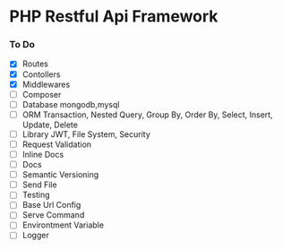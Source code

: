 # PHP Restful Api Framework

### To Do

-   [x] Routes
-   [x] Contollers
-   [x] Middlewares
-   [ ] Composer
-   [ ] Database mongodb,mysql
-   [ ] ORM Transaction, Nested Query, Group By, Order By, Select, Insert, Update, Delete
-   [ ] Library JWT, File System, Security
-   [ ] Request Validation
-   [ ] Inline Docs
-   [ ] Docs
-   [ ] Semantic Versioning
-   [ ] Send File
-   [ ] Testing
-   [ ] Base Url Config
-   [ ] Serve Command
-   [ ] Environtment Variable
-   [ ] Logger
